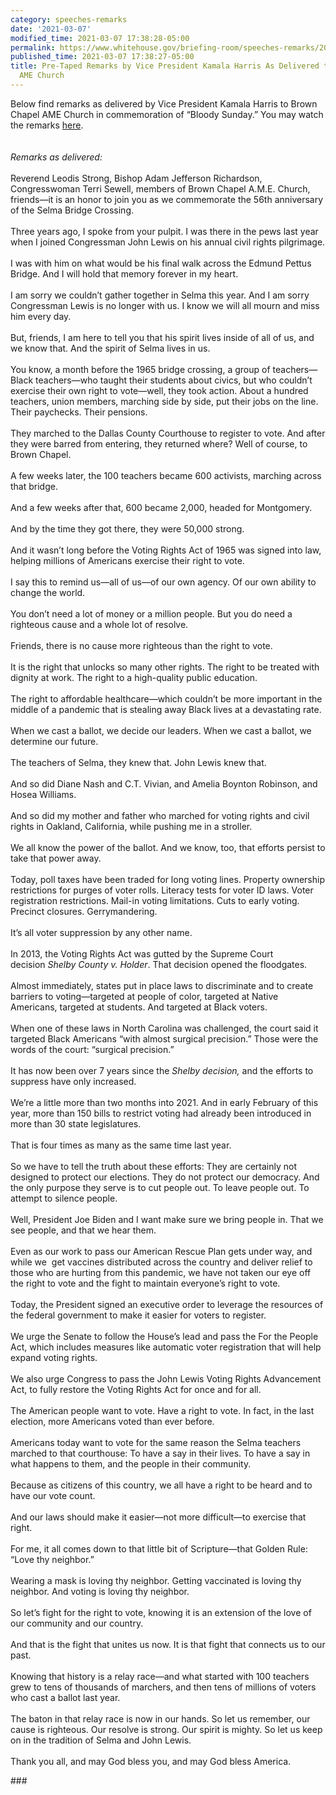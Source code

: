```yaml
---
category: speeches-remarks
date: '2021-03-07'
modified_time: 2021-03-07 17:38:28-05:00
permalink: https://www.whitehouse.gov/briefing-room/speeches-remarks/2021/03/07/pre-taped-remarks-by-vice-president-kamala-harris-as-delivered-to-brown-chapel-ame-church/
published_time: 2021-03-07 17:38:27-05:00
title: Pre-Taped Remarks by Vice President Kamala Harris As Delivered to Brown Chapel
  AME Church
---
```

 
Below find remarks as delivered by Vice President Kamala Harris to Brown
Chapel AME Church in commemoration of “Bloody Sunday.” You may watch the
remarks [here](https://www.youtube.com/watch?v=kvA3p9BiuVg).  
   
   
*Remarks as delivered:*  
   
Reverend Leodis Strong, Bishop Adam Jefferson Richardson, Congresswoman
Terri Sewell, members of Brown Chapel A.M.E. Church, friends—it is an
honor to join you as we commemorate the 56th anniversary of the Selma
Bridge Crossing.  
   
Three years ago, I spoke from your pulpit. I was there in the pews last
year when I joined Congressman John Lewis on his annual civil rights
pilgrimage.  
   
I was with him on what would be his final walk across the Edmund Pettus
Bridge. And I will hold that memory forever in my heart.  
   
I am sorry we couldn’t gather together in Selma this year. And I am
sorry Congressman Lewis is no longer with us. I know we will all mourn
and miss him every day.  
   
But, friends, I am here to tell you that his spirit lives inside of all
of us, and we know that. And the spirit of Selma lives in us.  
   
You know, a month before the 1965 bridge crossing, a group of
teachers—Black teachers—who taught their students about civics, but who
couldn’t exercise their own right to vote—well, they took action. About
a hundred teachers, union members, marching side by side, put their jobs
on the line. Their paychecks. Their pensions.  
   
They marched to the Dallas County Courthouse to register to vote. And
after they were barred from entering, they returned where? Well of
course, to Brown Chapel.  
   
A few weeks later, the 100 teachers became 600 activists, marching
across that bridge.  
   
And a few weeks after that, 600 became 2,000, headed for Montgomery.  
   
And by the time they got there, they were 50,000 strong.  
   
And it wasn’t long before the Voting Rights Act of 1965 was signed into
law, helping millions of Americans exercise their right to vote.  
   
I say this to remind us—all of us—of our own agency. Of our own ability
to change the world.  
   
You don’t need a lot of money or a million people. But you do need a
righteous cause and a whole lot of resolve.  
   
Friends, there is no cause more righteous than the right to vote.  
   
It is the right that unlocks so many other rights. The right to be
treated with dignity at work. The right to a high-quality public
education.  
   
The right to affordable healthcare—which couldn’t be more important in
the middle of a pandemic that is stealing away Black lives at a
devastating rate.  
   
When we cast a ballot, we decide our leaders. When we cast a ballot, we
determine our future.  
   
The teachers of Selma, they knew that. John Lewis knew that.  
   
And so did Diane Nash and C.T. Vivian, and Amelia Boynton Robinson, and
Hosea Williams.  
   
And so did my mother and father who marched for voting rights and civil
rights in Oakland, California, while pushing me in a stroller.  
   
We all know the power of the ballot. And we know, too, that efforts
persist to take that power away.  
   
Today, poll taxes have been traded for long voting lines. Property
ownership restrictions for purges of voter rolls. Literacy tests for
voter ID laws. Voter registration restrictions. Mail-in voting
limitations. Cuts to early voting. Precinct closures. Gerrymandering.  
   
It’s all voter suppression by any other name.  
   
In 2013, the Voting Rights Act was gutted by the Supreme Court
decision *Shelby County v. Holder*. That decision opened the
floodgates.  
   
Almost immediately, states put in place laws to discriminate and to
create barriers to voting—targeted at people of color, targeted at
Native Americans, targeted at students. And targeted at Black voters.  
   
When one of these laws in North Carolina was challenged, the court said
it targeted Black Americans “with almost surgical precision.” Those were
the words of the court: “surgical precision.”  
   
It has now been over 7 years since the *Shelby *decision*,* and the
efforts to suppress have only increased.  
   
We’re a little more than two months into 2021. And in early February of
this year, more than 150 bills to restrict voting had already been
introduced in more than 30 state legislatures.  
   
That is four times as many as the same time last year.  
   
So we have to tell the truth about these efforts: They are certainly not
designed to protect our elections. They do not protect our democracy.
And the only purpose they serve is to cut people out. To leave people
out. To attempt to silence people.  
   
Well, President Joe Biden and I want make sure we bring people in. That
we see people, and that we hear them.  
   
Even as our work to pass our American Rescue Plan gets under way, and
while we  get vaccines distributed across the country and deliver relief
to those who are hurting from this pandemic, we have not taken our eye
off the right to vote and the fight to maintain everyone’s right to
vote.  
   
Today, the President signed an executive order to leverage the resources
of the federal government to make it easier for voters to register.  
   
We urge the Senate to follow the House’s lead and pass the For the
People Act, which includes measures like automatic voter registration
that will help expand voting rights.  
   
We also urge Congress to pass the John Lewis Voting Rights Advancement
Act, to fully restore the Voting Rights Act for once and for all.  
   
The American people want to vote. Have a right to vote. In fact, in the
last election, more Americans voted than ever before.  
   
Americans today want to vote for the same reason the Selma teachers
marched to that courthouse: To have a say in their lives. To have a say
in what happens to them, and the people in their community.  
   
Because as citizens of this country, we all have a right to be heard and
to have our vote count.  
   
And our laws should make it easier—not more difficult—to exercise that
right.  
   
For me, it all comes down to that little bit of Scripture—that Golden
Rule: “Love thy neighbor.”  
   
Wearing a mask is loving thy neighbor. Getting vaccinated is loving thy
neighbor. And voting is loving thy neighbor.  
   
So let’s fight for the right to vote, knowing it is an extension of the
love of our community and our country.  
   
And that is the fight that unites us now. It is that fight that connects
us to our past.  
   
Knowing that history is a relay race—and what started with 100 teachers
grew to tens of thousands of marchers, and then tens of millions of
voters who cast a ballot last year.  
   
The baton in that relay race is now in our hands. So let us remember,
our cause is righteous. Our resolve is strong. Our spirit is mighty. So
let us keep on in the tradition of Selma and John Lewis.  
   
Thank you all, and may God bless you, and may God bless America.

\###
